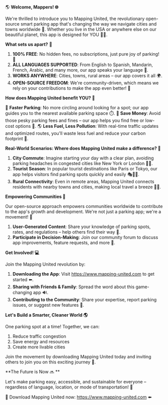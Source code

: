 🌎 **Welcome, Mappers! 🌐**

We're thrilled to introduce you to Mapping United, the revolutionary open-source smart parking app that's changing the way we navigate cities and towns worldwide 🌆. Whether you live in the USA or anywhere else on our beautiful planet, this app is designed for YOU 🙋‍♂️.

**What sets us apart?** 🤔

1. **100% FREE**: No hidden fees, no subscriptions, just pure joy of parking! 🎉
2. **ALL LANGUAGES SUPPORTED**: From English to Spanish, Mandarin, French, Arabic, and many more, our app speaks your language 💬.
3. **WORKS ANYWHERE**: Cities, towns, rural areas – our app covers it all 🌍.
4. **OPEN-SOURCE FREEDOM**: We're community-driven, which means we rely on your contributions to make the app even better! 🤝

**How does Mapping United benefit YOU? 🤔**

🚗 **Faster Parking**: No more circling around looking for a spot; our app guides you to the nearest available parking space ⏱️.
💸 **Save Money**: Avoid those pesky parking fees and fines – our app helps you find free or low-cost options 💸.
🌎 **Less Fuel, Less Pollution**: With real-time traffic updates and optimized routes, you'll waste less fuel and reduce your carbon footprint 🚮.

**Real-World Scenarios: Where does Mapping United make a difference? 🤔**

1. **City Commute**: Imagine starting your day with a clear plan, avoiding parking headaches in congested cities like New York or London 🗽️👀.
2. **Tourist Season**: In popular tourist destinations like Paris or Tokyo, our app helps visitors find parking spots quickly and easily 🎭🚶‍♂️.
3. **Rural Connectivity**: Even in remote areas, Mapping United connects residents with nearby towns and cities, making local travel a breeze 🌾🚌.

**Empowering Communities 🤝**

Our open-source approach empowers communities worldwide to contribute to the app's growth and development. We're not just a parking app; we're a movement! 💪

1. **User-Generated Content**: Share your knowledge of parking spots, rates, and regulations – help others find their way 📢.
2. **Participate in Decision-Making**: Join our community forum to discuss app improvements, feature requests, and more 🤝.

**Get Involved! 💻**

Join the Mapping United revolution by:

1. **Downloading the App**: Visit https://www.mapping-united.com to get started ⬅️.
2. **Sharing with Friends & Family**: Spread the word about this game-changing app 🔊.
3. **Contributing to the Community**: Share your expertise, report parking issues, or suggest new features 🤝.

**Let's Build a Smarter, Cleaner World 🌎**

One parking spot at a time! Together, we can:

1. Reduce traffic congestion
2. Save energy and resources
3. Create more livable cities

Join the movement by downloading Mapping United today and inviting others to join you on this exciting journey 🚀.

**The Future is Now 🔜 **

Let's make parking easy, accessible, and sustainable for everyone – regardless of language, location, or mode of transportation! 👫

🎉 Download Mapping United now: https://www.mapping-united.com ⬅️